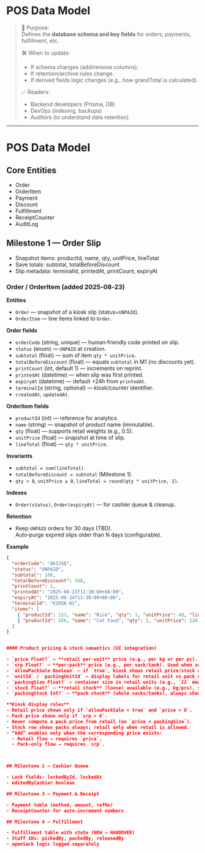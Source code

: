 # POS Data Model

> 📌 Purpose:  
> Defines the **database schema and key fields** for orders, payments, fulfillment, etc.
>
> 🛠 When to update:
>
> - If schema changes (add/remove columns).
> - If retention/archive rules change.
> - If derived fields logic changes (e.g., how grandTotal is calculated).
>
> ✅ Readers:
>
> - Backend developers (Prisma, DB)
> - DevOps (indexing, backups)
> - Auditors (to understand data retention)

---

# POS Data Model

## Core Entities

- Order
- OrderItem
- Payment
- Discount
- Fulfillment
- ReceiptCounter
- AuditLog

## Milestone 1 — Order Slip

- Snapshot items: productId, name, qty, unitPrice, lineTotal
- Save totals: subtotal, totalBeforeDiscount
- Slip metadata: terminalId, printedAt, printCount, expiryAt

### Order / OrderItem (added 2025‑08‑23)

**Entities**

- `Order` — snapshot of a kiosk slip (status=`UNPAID`).
- `OrderItem` — line items linked to `Order`.

**Order fields**

- `orderCode` (string, unique) — human‑friendly code printed on slip.
- `status` (enum) — `UNPAID` at creation.
- `subtotal` (float) — sum of item `qty * unitPrice`.
- `totalBeforeDiscount` (float) — equals `subtotal` in M1 (no discounts yet).
- `printCount` (int, default 1) — increments on reprint.
- `printedAt` (datetime) — when slip was first printed.
- `expiryAt` (datetime) — default +24h from `printedAt`.
- `terminalId` (string, optional) — kiosk/counter identifier.
- `createdAt`, `updatedAt`.

**OrderItem fields**

- `productId` (int) — reference for analytics.
- `name` (string) — snapshot of product name (immutable).
- `qty` (float) — supports retail weights (e.g., 0.5).
- `unitPrice` (float) — snapshot at time of slip.
- `lineTotal` (float) — `qty * unitPrice`.

**Invariants**

- `subtotal = sum(lineTotal)`.
- `totalBeforeDiscount = subtotal` (Milestone 1).
- `qty > 0`, `unitPrice ≥ 0`, `lineTotal = round(qty * unitPrice, 2)`.

**Indexes**

- `Order(status)`, `Order(expiryAt)` — for cashier queue & cleanup.

**Retention**

- Keep `UNPAID` orders for 30 days (TBD).  
  Auto‑purge expired slips older than N days (configurable).

**Example**

```json
{
  "orderCode": "8K3J5Q",
  "status": "UNPAID",
  "subtotal": 168,
  "totalBeforeDiscount": 168,
  "printCount": 1,
  "printedAt": "2025-08-23T11:30:00+08:00",
  "expiryAt": "2025-08-24T11:30:00+08:00",
  "terminalId": "KIOSK-01",
  "items": [
    { "productId": 123, "name": "Rice", "qty": 1, "unitPrice": 48, "lineTotal": 48 },
    { "productId": 456, "name": "Cat Food", "qty": 1, "unitPrice": 120, "lineTotal": 120 }
  ]
}


#### Product pricing & stock semantics (UI integration)

- `price Float?` — **retail per-unit** price (e.g., per kg or per pc).
- `srp Float?` — **per-pack** price (e.g., per sack/tank). Used when selling packs.
- `allowPackSale Boolean` — if `true`, kiosk shows retail price/stock and allows fractional quantities.
- `unitId` / `packingUnitId` — display labels for retail unit vs pack unit (e.g., `kg` vs `tank`).
- `packingSize Float?` — container size in retail units (e.g., `22` means 22 kg per tank). Shown as text only (`{packingSize} {unit} / {packingUnit}`); **not** used to compute a price in UI.
- `stock Float?` — **retail stock** (loose) available (e.g., kg/pcs), shown only if `allowPackSale = true`.
- `packingStock Int?` — **pack stock** (whole sacks/tanks), always shown.

**Kiosk display rules**
- Retail price shown only if `allowPackSale = true` and `price > 0`.
- Pack price shown only if `srp > 0`.
- Never compute a pack price from retail (no `price × packingSize`).
- Stock row shows packs always; retail only when retail is allowed.
- “Add” enables only when the corresponding price exists:
  - Retail flow → requires `price`.
  - Pack-only flow → requires `srp`.



## Milestone 2 — Cashier Queue

- Lock fields: lockedById, lockedAt
- editedByCashier boolean

## Milestone 3 — Payment & Receipt

- Payment table (method, amount, refNo)
- ReceiptCounter for auto-increment numbers

## Milestone 4 — Fulfillment

- Fulfillment table with state (NEW → HANDOVER)
- Staff IDs: pickedBy, packedBy, releasedBy
- openSack logic logged separately
```
